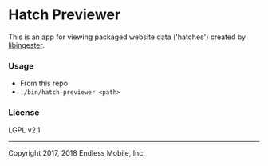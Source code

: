 Hatch Previewer
===============

This is an app for viewing packaged website data ('hatches') created by [libingester](https://endlessm.github.io/libingester/).

### Usage ###

- From this repo
 - `./bin/hatch-previewer <path>`

### License ###
LGPL v2.1

----
Copyright 2017, 2018 Endless Mobile, Inc.
